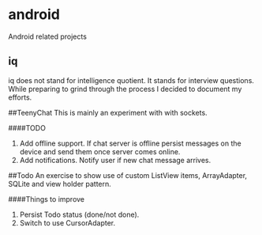 # android
Android related projects

## iq
iq does not stand for intelligence quotient. It stands for interview questions. While preparing to grind through the 
process I decided to document my efforts.

##TeenyChat
This is mainly an experiment with with sockets.

####TODO
1. Add offline support. If chat server is offline persist messages on the device and send them once server comes online.
2. Add notifications. Notify user if new chat message arrives.


##Todo
An exercise to show use of custom ListView items, ArrayAdapter, SQLite and view holder pattern. 

####Things to improve
1. Persist Todo status (done/not done).
2. Switch to use CursorAdapter.
